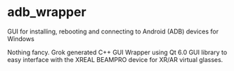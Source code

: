 # adb_wrapper
GUI for installing, rebooting and connecting to Android (ADB) devices for Windows

Nothing fancy. Grok generated C++ GUI Wrapper using Qt 6.0 GUI library to easy interface with the XREAL BEAMPRO device for XR/AR virtual glasses.
